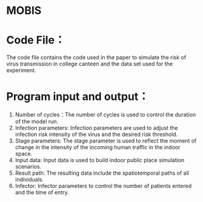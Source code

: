 # MOBIS
# Code File：
The code file contains the code used in the paper to simulate the risk of virus transmission in college canteen and the data set used for the experiment.
# Program input and output： 
1. Number of cycles：The number of cycles is used to control the duration of the model run.
2. Infection parameters: Infection parameters are used to adjust the infection risk intensity of the virus and the desired risk threshold.
3. Stage parameters: The stage parameter is used to reflect the moment of change in the intensity of the incoming human traffic in the indoor space.
4. Input data: Input data is used to build indoor public place simulation scenarios.
5. Result path: The resulting data include the spatiotemporal paths of all individuals.
6. Infector: Infector parameters to control the number of patients entered and the time of entry.
